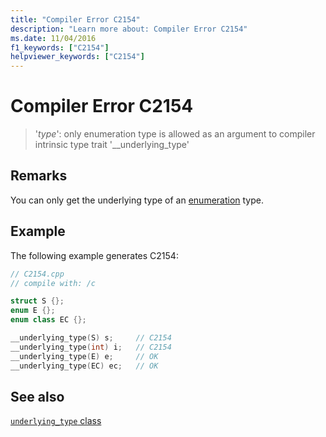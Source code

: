 ```yaml
---
title: "Compiler Error C2154"
description: "Learn more about: Compiler Error C2154"
ms.date: 11/04/2016
f1_keywords: ["C2154"]
helpviewer_keywords: ["C2154"]
---
```

# Compiler Error C2154

> '*type*': only enumeration type is allowed as an argument to compiler intrinsic type trait '__underlying_type'

## Remarks

You can only get the underlying type of an [enumeration](../../cpp/enumerations-cpp.md) type.

## Example

The following example generates C2154:

```cpp
// C2154.cpp
// compile with: /c

struct S {};
enum E {};
enum class EC {};

__underlying_type(S) s;     // C2154
__underlying_type(int) i;   // C2154
__underlying_type(E) e;     // OK
__underlying_type(EC) ec;   // OK
```

## See also

[`underlying_type` class](../../standard-library/underlying-type-class.md)

